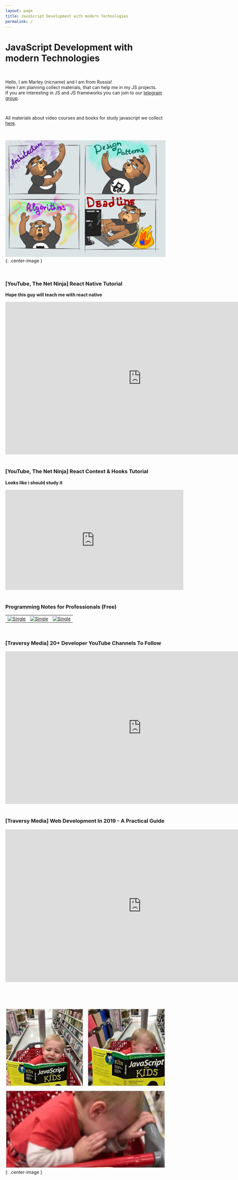 ```yaml
---
layout: page
title: JavaScript Development with modern Technologies
permalink: /
---
```


# JavaScript Development with modern Technologies

<br/>

Hello, I am Marley (nicname) and I am from Russia!<br/>
Here I am planning collect materials, that can help me in my JS projects.<br/>
If you are interesting in JS and JS frameworks you can join to our <a href="/chat/">telegram group</a>.

<br/>

All materials about video courses and books for study javascript we collect <a href="//labs.jsdev.org">here</a>.

<br/>

![development-process](/img/development-process.jpg 'development-process'){: .center-image }

<br/>

### [YouTube, The Net Ninja] React Native Tutorial

**Hope this guy will teach me with react native**

<div align="center">
    <iframe width="853" height="480" src="https://www.youtube.com/embed/videoseries?list=PL4cUxeGkcC9ixPU-QkScoRBVxtPPzVjrQ" frameborder="0" allow="accelerometer; autoplay; encrypted-media; gyroscope; picture-in-picture" allowfullscreen></iframe>
</div>

<br/>

### [YouTube, The Net Ninja] React Context & Hooks Tutorial

**Looks like i should study it**

<div align="center">
    <iframe width="560" height="315" src="https://www.youtube.com/embed/videoseries?list=PL4cUxeGkcC9hNokByJilPg5g9m2APUePI" frameborder="0" allow="accelerometer; autoplay; encrypted-media; gyroscope; picture-in-picture" allowfullscreen></iframe>
</div>

<br/>

### Programming Notes for Professionals (Free)

<table>
<tr>
<td>

 <a href="https://goalkicker.com/JavaScriptBook/">
    <img src="https://goalkicker.com/JavaScriptBook/JavaScriptGrow.png" border="0" alt="Single"></a>

</td>
<td>

  <a href="https://goalkicker.com/NodeJSBook/">
    <img src="https://goalkicker.com/NodeJSBook/NodeJSGrow.png" border="0" alt="Single"></a>

</td>
<td>
  <a href="https://goalkicker.com/ReactJSBook/">
    <img src="https://goalkicker.com/ReactJSBook/ReactJSGrow.png" border="0" alt="Single"></a>

</td>
</tr>

</table>

<br/>

### [Traversy Media] 20+ Developer YouTube Channels To Follow

<div align="center">
    <iframe width="853" height="480" src="https://www.youtube.com/embed/BZRLKDlSaAI" frameborder="0" allow="accelerometer; autoplay; encrypted-media; gyroscope; picture-in-picture" allowfullscreen></iframe>
</div>

<br/>

### [Traversy Media] Web Development In 2019 - A Practical Guide

<div align="center">
    <iframe width="853" height="480" src="https://www.youtube.com/embed/UnTQVlqmDQ0" frameborder="0" allow="autoplay; encrypted-media" allowfullscreen></iframe>
</div>

<br/><br/>
<br/>

![javascript and kids](/img/javascript-for-kids.jpg 'javascript and kids'){: .center-image }
